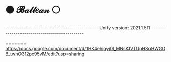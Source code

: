 # ⚫ 𝓑𝒶𝓁𝓁𝑒𝒶𝓃 ⚪

*---------------------------------------------*
Unity version: 2021.1.5f1
*---------------------------------------------*


=======
https://docs.google.com/document/d/1HK4ehjqyj0l_MNsKIVTUpHSoHWGGB_twhO312pc95vM/edit?usp=sharing
